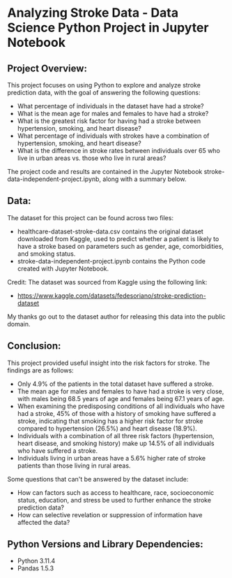 # Analyzing Stroke Data - Data Science Python Project in Jupyter Notebook
## Project Overview:
This project focuses on using Python to explore and analyze stroke prediction data, with the goal of answering the following questions:
* What percentage of individuals in the dataset have had a stroke?
* What is the mean age for males and females to have had a stroke?
* What is the greatest risk factor for having had a stroke between hypertension, smoking, and heart disease?
* What percentage of individuals with strokes have a combination of hypertension, smoking, and heart disease?
* What is the difference in stroke rates between individuals over 65 who live in urban areas vs. those who live in rural areas?

The project code and results are contained in the Jupyter Notebook stroke-data-independent-project.ipynb, along with a summary below.

## Data:
The dataset for this project can be found across two files:
* healthcare-dataset-stroke-data.csv contains the original dataset downloaded from Kaggle, used to predict whether a patient is likely to have a stroke based on parameters such as gender, age, comorbidities, and smoking status.
* stroke-data-independent-project.ipynb contains the Python code created with Jupyter Notebook.

Credit: The dataset was sourced from Kaggle using the following link:
* https://www.kaggle.com/datasets/fedesoriano/stroke-prediction-dataset

My thanks go out to the dataset author for releasing this data into the public domain.

## Conclusion:
This project provided useful insight into the risk factors for stroke. The findings are as follows:
* Only 4.9% of the patients in the total dataset have suffered a stroke.
* The mean age for males and females to have had a stroke is very close, with males being 68.5 years of age and females being 67.1 years of age.
* When examining the predisposing conditions of all individuals who have had a stroke, 45% of those with a history of smoking have suffered a stroke, indicating that smoking has a higher risk factor for stroke compared to hypertension (26.5%) and heart disease (18.9%).
* Individuals with a combination of all three risk factors (hypertension, heart disease, and smoking history) make up 14.5% of all individuals who have suffered a stroke.
* Individuals living in urban areas have a 5.6% higher rate of stroke patients than those living in rural areas.

Some questions that can't be answered by the dataset include:
* How can factors such as access to healthcare, race, socioeconomic status, education, and stress be used to further enhance the stroke prediction data?
* How can selective revelation or suppression of information have affected the data?

## Python Versions and Library Dependencies:
* Python 3.11.4
* Pandas 1.5.3

